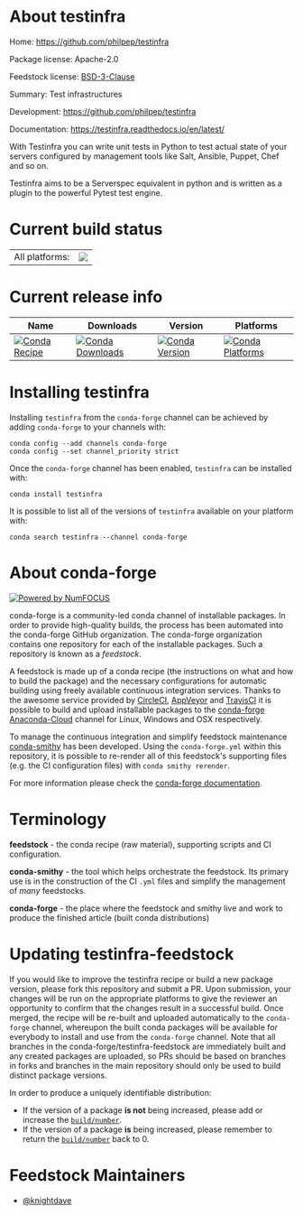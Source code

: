 About testinfra
===============

Home: https://github.com/philpep/testinfra

Package license: Apache-2.0

Feedstock license: [BSD-3-Clause](https://github.com/conda-forge/testinfra-feedstock/blob/master/LICENSE.txt)

Summary: Test infrastructures

Development: https://github.com/philpep/testinfra

Documentation: https://testinfra.readthedocs.io/en/latest/

With Testinfra you can write unit tests in Python
to test actual state of your servers configured by management tools
like Salt, Ansible, Puppet, Chef and so on.

Testinfra aims to be a Serverspec equivalent in python and is written
as a plugin to the powerful Pytest test engine.


Current build status
====================


<table><tr><td>All platforms:</td>
    <td>
      <a href="https://dev.azure.com/conda-forge/feedstock-builds/_build/latest?definitionId=6719&branchName=master">
        <img src="https://dev.azure.com/conda-forge/feedstock-builds/_apis/build/status/testinfra-feedstock?branchName=master">
      </a>
    </td>
  </tr>
</table>

Current release info
====================

| Name | Downloads | Version | Platforms |
| --- | --- | --- | --- |
| [![Conda Recipe](https://img.shields.io/badge/recipe-testinfra-green.svg)](https://anaconda.org/conda-forge/testinfra) | [![Conda Downloads](https://img.shields.io/conda/dn/conda-forge/testinfra.svg)](https://anaconda.org/conda-forge/testinfra) | [![Conda Version](https://img.shields.io/conda/vn/conda-forge/testinfra.svg)](https://anaconda.org/conda-forge/testinfra) | [![Conda Platforms](https://img.shields.io/conda/pn/conda-forge/testinfra.svg)](https://anaconda.org/conda-forge/testinfra) |

Installing testinfra
====================

Installing `testinfra` from the `conda-forge` channel can be achieved by adding `conda-forge` to your channels with:

```
conda config --add channels conda-forge
conda config --set channel_priority strict
```

Once the `conda-forge` channel has been enabled, `testinfra` can be installed with:

```
conda install testinfra
```

It is possible to list all of the versions of `testinfra` available on your platform with:

```
conda search testinfra --channel conda-forge
```


About conda-forge
=================

[![Powered by
NumFOCUS](https://img.shields.io/badge/powered%20by-NumFOCUS-orange.svg?style=flat&colorA=E1523D&colorB=007D8A)](https://numfocus.org)

conda-forge is a community-led conda channel of installable packages.
In order to provide high-quality builds, the process has been automated into the
conda-forge GitHub organization. The conda-forge organization contains one repository
for each of the installable packages. Such a repository is known as a *feedstock*.

A feedstock is made up of a conda recipe (the instructions on what and how to build
the package) and the necessary configurations for automatic building using freely
available continuous integration services. Thanks to the awesome service provided by
[CircleCI](https://circleci.com/), [AppVeyor](https://www.appveyor.com/)
and [TravisCI](https://travis-ci.com/) it is possible to build and upload installable
packages to the [conda-forge](https://anaconda.org/conda-forge)
[Anaconda-Cloud](https://anaconda.org/) channel for Linux, Windows and OSX respectively.

To manage the continuous integration and simplify feedstock maintenance
[conda-smithy](https://github.com/conda-forge/conda-smithy) has been developed.
Using the ``conda-forge.yml`` within this repository, it is possible to re-render all of
this feedstock's supporting files (e.g. the CI configuration files) with ``conda smithy rerender``.

For more information please check the [conda-forge documentation](https://conda-forge.org/docs/).

Terminology
===========

**feedstock** - the conda recipe (raw material), supporting scripts and CI configuration.

**conda-smithy** - the tool which helps orchestrate the feedstock.
                   Its primary use is in the construction of the CI ``.yml`` files
                   and simplify the management of *many* feedstocks.

**conda-forge** - the place where the feedstock and smithy live and work to
                  produce the finished article (built conda distributions)


Updating testinfra-feedstock
============================

If you would like to improve the testinfra recipe or build a new
package version, please fork this repository and submit a PR. Upon submission,
your changes will be run on the appropriate platforms to give the reviewer an
opportunity to confirm that the changes result in a successful build. Once
merged, the recipe will be re-built and uploaded automatically to the
`conda-forge` channel, whereupon the built conda packages will be available for
everybody to install and use from the `conda-forge` channel.
Note that all branches in the conda-forge/testinfra-feedstock are
immediately built and any created packages are uploaded, so PRs should be based
on branches in forks and branches in the main repository should only be used to
build distinct package versions.

In order to produce a uniquely identifiable distribution:
 * If the version of a package **is not** being increased, please add or increase
   the [``build/number``](https://docs.conda.io/projects/conda-build/en/latest/resources/define-metadata.html#build-number-and-string).
 * If the version of a package **is** being increased, please remember to return
   the [``build/number``](https://docs.conda.io/projects/conda-build/en/latest/resources/define-metadata.html#build-number-and-string)
   back to 0.

Feedstock Maintainers
=====================

* [@knightdave](https://github.com/knightdave/)

